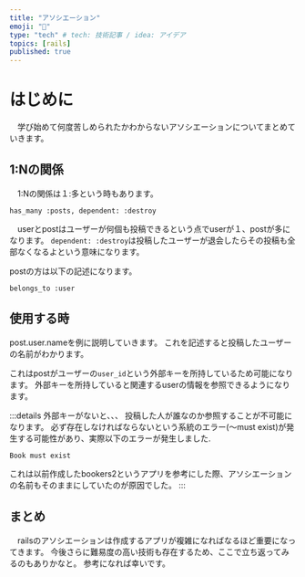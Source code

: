 ```yaml
---
title: "アソシエーション"
emoji: "🙆"
type: "tech" # tech: 技術記事 / idea: アイデア
topics: [rails]
published: true
---
```


# はじめに
　学び始めて何度苦しめられたかわからないアソシエーションについてまとめていきます。

## 1:Nの関係
　1:Nの関係は１:多という時もあります。
　
```rb.user
has_many :posts, dependent: :destroy
```
　userとpostはユーザーが何個も投稿できるという点でuserが１、postが多になります。
`dependent: :destroy`は投稿したユーザーが退会したらその投稿も全部なくなるよという意味になります。

postの方は以下の記述になります。
```rb.post
belongs_to :user
```

## 使用する時
 post.user.nameを例に説明していきます。
これを記述すると投稿したユーザーの名前がわかります。

これはpostがユーザーの`user_id`という外部キーを所持しているため可能になります。
外部キーを所持していると関連するuserの情報を参照できるようになります。

:::details 外部キーがないと、、、
投稿した人が誰なのか参照することが不可能になります。
必ず存在しなければならないという系統のエラー(〜must exist)が発生する可能性があり、実際以下のエラーが発生しました.
```
Book must exist
```
これは以前作成したbookers2というアプリを参考にした際、アソシエーションの名前もそのままにしていたのが原因でした。
:::

## まとめ
　railsのアソシエーションは作成するアプリが複雑になればなるほど重要になってきます。
今後さらに難易度の高い技術も存在するため、ここで立ち返ってみるのもありかなと。
参考になれば幸いです。


